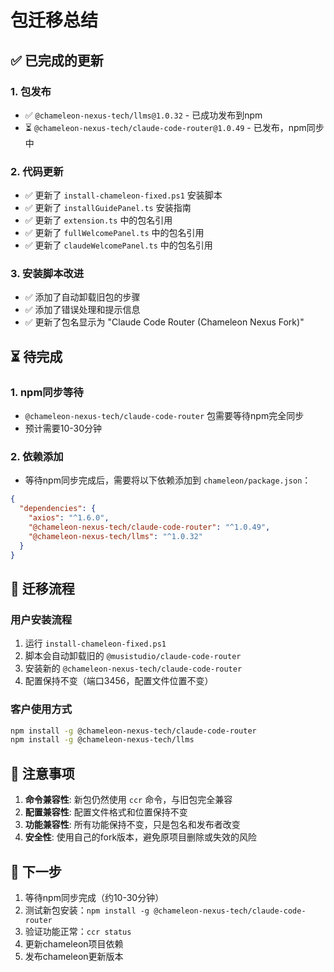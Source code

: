 # 包迁移总结

## ✅ 已完成的更新

### 1. 包发布
- ✅ `@chameleon-nexus-tech/llms@1.0.32` - 已成功发布到npm
- ⏳ `@chameleon-nexus-tech/claude-code-router@1.0.49` - 已发布，npm同步中

### 2. 代码更新
- ✅ 更新了 `install-chameleon-fixed.ps1` 安装脚本
- ✅ 更新了 `installGuidePanel.ts` 安装指南
- ✅ 更新了 `extension.ts` 中的包名引用
- ✅ 更新了 `fullWelcomePanel.ts` 中的包名引用
- ✅ 更新了 `claudeWelcomePanel.ts` 中的包名引用

### 3. 安装脚本改进
- ✅ 添加了自动卸载旧包的步骤
- ✅ 添加了错误处理和提示信息
- ✅ 更新了包名显示为 "Claude Code Router (Chameleon Nexus Fork)"

## ⏳ 待完成

### 1. npm同步等待
- `@chameleon-nexus-tech/claude-code-router` 包需要等待npm完全同步
- 预计需要10-30分钟

### 2. 依赖添加
- 等待npm同步完成后，需要将以下依赖添加到 `chameleon/package.json`：
```json
{
  "dependencies": {
    "axios": "^1.6.0",
    "@chameleon-nexus-tech/claude-code-router": "^1.0.49",
    "@chameleon-nexus-tech/llms": "^1.0.32"
  }
}
```

## 🔄 迁移流程

### 用户安装流程
1. 运行 `install-chameleon-fixed.ps1`
2. 脚本会自动卸载旧的 `@musistudio/claude-code-router`
3. 安装新的 `@chameleon-nexus-tech/claude-code-router`
4. 配置保持不变（端口3456，配置文件位置不变）

### 客户使用方式
```bash
npm install -g @chameleon-nexus-tech/claude-code-router
npm install -g @chameleon-nexus-tech/llms
```

## 📝 注意事项

1. **命令兼容性**: 新包仍然使用 `ccr` 命令，与旧包完全兼容
2. **配置兼容性**: 配置文件格式和位置保持不变
3. **功能兼容性**: 所有功能保持不变，只是包名和发布者改变
4. **安全性**: 使用自己的fork版本，避免原项目删除或失效的风险

## 🚀 下一步

1. 等待npm同步完成（约10-30分钟）
2. 测试新包安装：`npm install -g @chameleon-nexus-tech/claude-code-router`
3. 验证功能正常：`ccr status`
4. 更新chameleon项目依赖
5. 发布chameleon更新版本
